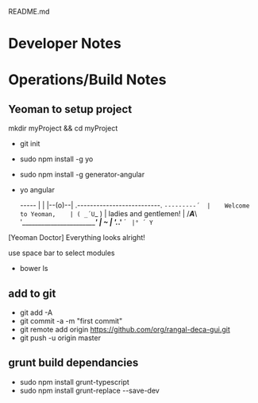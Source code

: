 README.md

Developer Notes
===============



Operations/Build Notes
=======================


Yeoman to setup project
-----------------------
mkdir myProject && cd myProject

* git init
* sudo npm install -g yo
* sudo npm install -g generator-angular
* yo angular


    _-----_
    |       |
    |--(o)--|   .--------------------------.
   `---------´  |    Welcome to Yeoman,    |
    ( _´U`_ )   |   ladies and gentlemen!  |
    /___A___\   '__________________________'
     |  ~  |
   __'.___.'__
 ´   `  |° ´ Y `

[Yeoman Doctor] Everything looks alright!


use space bar to select modules





* bower ls

 add to git
-------------
* git add -A
* git commit -a -m "first commit"
* git remote add origin https://github.com/org/rangal-deca-gui.git
* git push -u origin master

grunt build dependancies
------------------------
* sudo npm install grunt-typescript
* sudo npm install grunt-replace --save-dev
